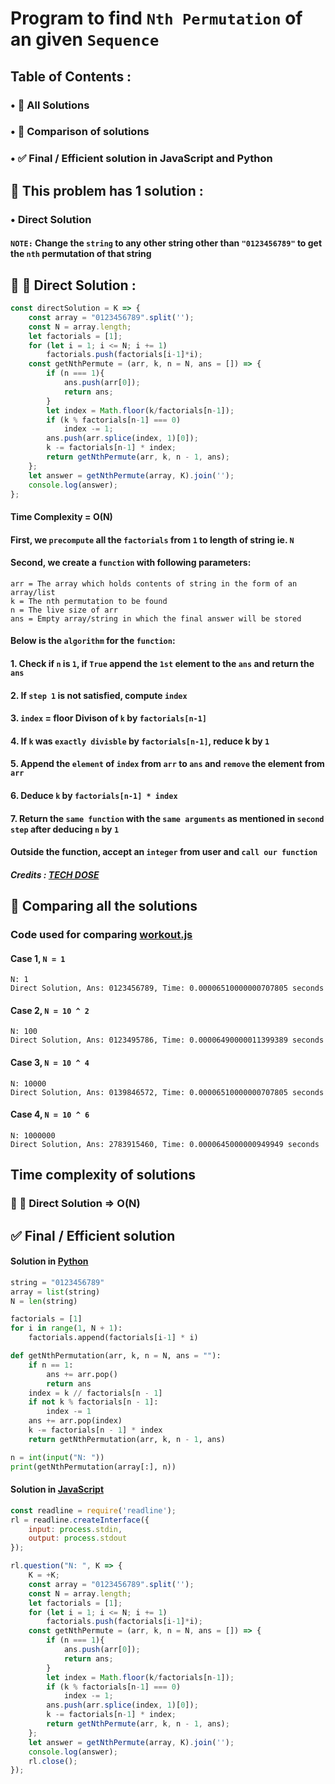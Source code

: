 # Program to find `Nth Permutation` of an given `Sequence`
## Table of Contents :
### • 🧪 All Solutions
### • 🤔 Comparison of solutions
### • ✅ Final / Efficient solution in JavaScript and Python
## 🧪 This problem has 1 solution :
### • Direct Solution
#### `NOTE:` Change the `string` to any other string other than `"0123456789"` to get the `nth` permutation of that string
## 🐢  🐇 Direct Solution :
```javascript
const directSolution = K => {
	const array = "0123456789".split('');
	const N = array.length;
	let factorials = [1];
	for (let i = 1; i <= N; i += 1)
		factorials.push(factorials[i-1]*i);
	const getNthPermute = (arr, k, n = N, ans = []) => {
		if (n === 1){
			ans.push(arr[0]);
			return ans;
		}
		let index = Math.floor(k/factorials[n-1]);
		if (k % factorials[n-1] === 0)
			index -= 1;
		ans.push(arr.splice(index, 1)[0]);
		k -= factorials[n-1] * index;
		return getNthPermute(arr, k, n - 1, ans);
	};
	let answer = getNthPermute(array, K).join('');
	console.log(answer);
};
```
#### Time Complexity = O(N)
#### First, we `precompute` all the `factorials` from `1` to length of string ie. `N`
#### Second, we create a `function` with following parameters:
```
arr = The array which holds contents of string in the form of an array/list
k = The nth permutation to be found
n = The live size of arr
ans = Empty array/string in which the final answer will be stored
```
#### Below is the `algorithm` for the `function`:
#### 1. Check if `n` is `1`, if `True` append the `1st` element to the `ans` and return the `ans`
#### 2. If `step 1` is not satisfied, compute `index`
#### 3. `index` = floor Divison of `k` by `factorials[n-1]`
#### 4. If `k` was `exactly divisble` by `factorials[n-1]`, reduce k by `1`
#### 5. Append the `element` of `index` from `arr` to `ans` and `remove` the element from `arr`
#### 6. Deduce `k` by `factorials[n-1] * index`
#### 7. Return the `same function` with the `same arguments` as mentioned in `second step` after deducing `n` by `1`
#### Outside the function, accept an `integer` from user and `call our function`
##### Credits : [TECH DOSE](https://www.youtube.com/watch?v=W9SIlE2jhBQ)
## 🤔 Comparing all the solutions 
### Code used for comparing [workout.js](workout.js)
#### Case 1, `N = 1`
```
N: 1
Direct Solution, Ans: 0123456789, Time: 0.00006510000000707805 seconds
```
#### Case 2, `N = 10 ^ 2`
```
N: 100
Direct Solution, Ans: 0123495786, Time: 0.00006490000011399389 seconds
```
#### Case 3, `N = 10 ^ 4`
```
N: 10000
Direct Solution, Ans: 0139846572, Time: 0.00006510000000707805 seconds
```
#### Case 4, `N = 10 ^ 6`
```
N: 1000000
Direct Solution, Ans: 2783915460, Time: 0.0000645000000949949 seconds
```
## Time complexity of solutions
### 🐢 🐇 Direct Solution => O(N)
## ✅ Final / Efficient solution 
#### Solution in [Python](solution.py)
```python
string = "0123456789"
array = list(string)
N = len(string)

factorials = [1]
for i in range(1, N + 1):
	factorials.append(factorials[i-1] * i)

def getNthPermutation(arr, k, n = N, ans = ""):
	if n == 1:
		ans += arr.pop()
		return ans
	index = k // factorials[n - 1]
	if not k % factorials[n - 1]:
		index -= 1
	ans += arr.pop(index)
	k -= factorials[n - 1] * index
	return getNthPermutation(arr, k, n - 1, ans)

n = int(input("N: "))
print(getNthPermutation(array[:], n))
```
#### Solution in [JavaScript](solution.js)
```javascript
const readline = require('readline');
rl = readline.createInterface({
	input: process.stdin,
	output: process.stdout
});

rl.question("N: ", K => {
	K = +K;
	const array = "0123456789".split('');
	const N = array.length;
	let factorials = [1];
	for (let i = 1; i <= N; i += 1)
		factorials.push(factorials[i-1]*i);
	const getNthPermute = (arr, k, n = N, ans = []) => {
		if (n === 1){
			ans.push(arr[0]);
			return ans;
		}
		let index = Math.floor(k/factorials[n-1]);
		if (k % factorials[n-1] === 0)
			index -= 1;
		ans.push(arr.splice(index, 1)[0]);
		k -= factorials[n-1] * index;
		return getNthPermute(arr, k, n - 1, ans);
	};
	let answer = getNthPermute(array, K).join('');
	console.log(answer);
	rl.close();
});
```